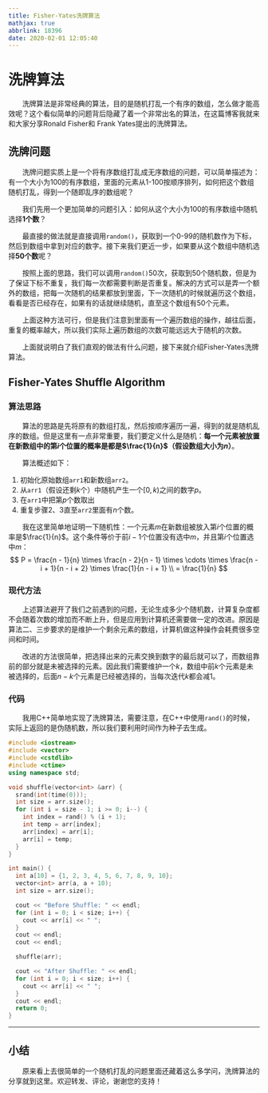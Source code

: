 ```yaml
---
title: Fisher-Yates洗牌算法
mathjax: true
abbrlink: 18396
date: 2020-02-01 12:05:40
---
```


# 洗牌算法

&emsp;&emsp;洗牌算法是非常经典的算法，目的是随机打乱一个有序的数组，怎么做才能高效呢？这个看似简单的问题背后隐藏了着一个非常出名的算法，在这篇博客我就来和大家分享Ronald Fisher和 Frank Yates提出的洗牌算法。

<!-- more -->

## 洗牌问题

&emsp;&emsp;洗牌问题实质上是一个将有序数组打乱成无序数组的问题，可以简单描述为：有一个大小为100的有序数组，里面的元素从1-100按顺序排列，如何把这个数组随机打乱，得到一个随即乱序的数组呢？

&emsp;&emsp;我们先用一个更加简单的问题引入：如何从这个大小为100的有序数组中随机选择**1个数**？

&emsp;&emsp;最直接的做法就是直接调用`random()`，获取到一个0-99的随机数作为下标，然后到数组中拿到对应的数字。接下来我们更近一步，如果要从这个数组中随机选择**50个数**呢？

&emsp;&emsp;按照上面的思路，我们可以调用`random()`50次，获取到50个随机数，但是为了保证下标不重复，我们每一次都需要判断是否重复。解决的方式可以是弄一个额外的数组，把每一次随机的结果都放到里面，下一次随机的时候就遍历这个数组，看看是否已经存在，如果有的话就继续随机，直至这个数组有50个元素。

&emsp;&emsp;上面这种方法可行，但是我们注意到里面有一个遍历数组的操作，越往后面，重复的概率越大，所以我们实际上遍历数组的次数可能远远大于随机的次数。

&emsp;&emsp;上面就说明白了我们直观的做法有什么问题，接下来就介绍Fisher-Yates洗牌算法。

## Fisher-Yates Shuffle Algorithm

### 算法思路

&emsp;&emsp;算法的思路是先将原有的数组打乱，然后按顺序遍历一遍，得到的就是随机乱序的数组。但是这里有一点非常重要，我们要定义什么是随机：**每一个元素被放置在新数组中的第$i$个位置的概率是都是$\frac{1}{n}$（假设数组大小为$n$）**。

&emsp;&emsp;算法概述如下：

1. 初始化原始数组`arr1`和新数组`arr2`。
2. 从`arr1`（假设还剩$k$个）中随机产生一个$[0,k)$之间的数字$p$。
3. 在`arr1`中把第$p$个数取出
4. 重复步骤2、3直至`arr2`里面有$n$个数。

&emsp;&emsp;我在这里简单地证明一下随机性：一个元素$m$在新数组被放入第$i$个位置的概率是$\frac{1}{n}$。这个条件等价于前$i-1$个位置没有选中$m$，并且第$i$个位置选中$m$：
$$
P = \frac{n - 1}{n} \times \frac{n - 2}{n - 1} \times \cdots \times \frac{n - i + 1}{n - i + 2} \times \frac{1}{n - i + 1} \\
= \frac{1}{n}
$$

### 现代方法

&emsp;&emsp;上述算法避开了我们之前遇到的问题，无论生成多少个随机数，计算复杂度都不会随着次数的增加而不断上升，但是应用到计算机还需要做一定的改进。原因是算法二、三步要求的是维护一个剩余元素的数组，计算机做这种操作会耗费很多空间和时间。

&emsp;&emsp;改进的方法很简单，把选择出来的元素交换到数字的最后就可以了，而数组靠前的部分就是未被选择的元素。因此我们需要维护一个$k$，数组中前$k$个元素是未被选择的，后面$n-k$个元素是已经被选择的，当每次迭代$k$都会减1。

### 代码

&emsp;&emsp;我用C++简单地实现了洗牌算法，需要注意，在C++中使用`rand()`的时候，实际上返回的是伪随机数，所以我们要利用时间作为种子去生成。

```c++
#include <iostream>
#include <vector>
#include <cstdlib>
#include <ctime>
using namespace std;

void shuffle(vector<int> &arr) {
  srand(int(time(0)));
  int size = arr.size();
  for (int i = size - 1; i >= 0; i--) {
    int index = rand() % (i + 1);
    int temp = arr[index];
    arr[index] = arr[i];
    arr[i] = temp;
  }
}

int main() {
  int a[10] = {1, 2, 3, 4, 5, 6, 7, 8, 9, 10};
  vector<int> arr(a, a + 10);
  int size = arr.size();

  cout << "Before Shuffle: " << endl;
  for (int i = 0; i < size; i++) {
    cout << arr[i] << " ";
  }
  cout << endl;
  cout << endl;

  shuffle(arr);

  cout << "After Shuffle: " << endl;
  for (int i = 0; i < size; i++) {
    cout << arr[i] << " ";
  }
  cout << endl;
  return 0;
}
```

---

## 小结

&emsp;&emsp;原来看上去很简单的一个随机打乱的问题里面还藏着这么多学问，洗牌算法的分享就到这里。欢迎转发、评论，谢谢您的支持！